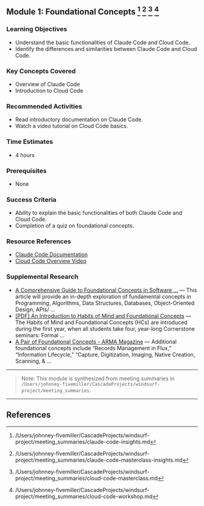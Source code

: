 ## Module 1: Foundational Concepts [^1] [^2] [^3] [^4]

### Learning Objectives
- Understand the basic functionalities of Claude Code and Cloud Code.
- Identify the differences and similarities between Claude Code and Cloud Code.

### Key Concepts Covered
- Overview of Claude Code
- Introduction to Cloud Code

### Recommended Activities
- Read introductory documentation on Claude Code.
- Watch a video tutorial on Cloud Code basics.

### Time Estimates
- 4 hours

### Prerequisites
- None

### Success Criteria
- Ability to explain the basic functionalities of both Claude Code and Cloud Code.
- Completion of a quiz on foundational concepts.

### Resource References
- [Claude Code Documentation](#)
- [Cloud Code Overview Video](#)

### Supplemental Research

- [A Comprehensive Guide to Foundational Concepts in Software ...](https://dev.to/abdulkabirsultan/a-comprehensive-guide-to-foundational-concepts-in-software-development-2b87) — This article will provide an in-depth exploration of fundamental concepts in Programming, Algorithms, Data Structures, Databases, Object-Oriented Design, APIs/ ...
- [[PDF] An Introduction to Habits of Mind and Foundational Concepts](https://www.minerva.edu/public/media/enrollment-center/Minerva-HCs-Intro.pdf) — The Habits of Mind and Foundational Concepts (HCs) are introduced during the first year, when all students take four, year-long Cornerstone seminars: Formal ...
- [A Pair of Foundational Concepts - ARMA Magazine](https://magazine.arma.org/2019/06/a-pair-of-foundational-concepts/) — Additional foundational concepts include “Records Management in Flux,” “Information Lifecycle,” “Capture, Digitization, Imaging, Native Creation, Scanning, & ...

---

> Note: This module is synthesized from meeting summaries in `/Users/johnney-fivemiller/CascadeProjects/windsurf-project/meeting_summaries`.


---

## References
[^1]: /Users/johnney-fivemiller/CascadeProjects/windsurf-project/meeting_summaries/claude-code-insights.md
[^2]: /Users/johnney-fivemiller/CascadeProjects/windsurf-project/meeting_summaries/claude-code-masterclass-insights.md
[^3]: /Users/johnney-fivemiller/CascadeProjects/windsurf-project/meeting_summaries/cloud-code-masterclass.md
[^4]: /Users/johnney-fivemiller/CascadeProjects/windsurf-project/meeting_summaries/cloud-code-workshop.md
